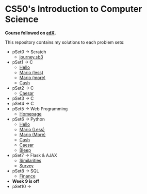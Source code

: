 # CS50's Introduction to Computer Science

**Course followed on [edX](https://www.edx.org/course/cs50s-introduction-to-computer-science).**

This repository contains my solutions to each problem sets:

- pSet0 → Scratch
    - [journey.sb3](./pSet0/journey.sb3)
- pSet1 → C 
    - [Hello](./pSet1/hello/)
    - [Mario (less)](./pSet1/mario/less/)
    - [Mario (more)](./pSet1/mario/more/)
    - [Cash](./pSet1/cash/)
- pSet2 → C
    - [Caesar](./pSet2/caesar.c)
- pSet3 → C
- pSet4 → C
- pSet5 → Web Programming
    - [Homepage](./pSet5/homepage/)
- pSet6 → Python
    - [Hello](./pSet6/hello/)
    - [Mario (Less)](./pSet6/mario/less/)
    - [Mario (More)](./pSet6/mario/more/)
    - [Cash](./pSet6/cash/)
    - [Caesar](./pSet6/caesar/)
    - [Bleep](./pSet6/bleep/)
- pSet7 → Flask & AJAX
    - [Similarities](./pSet7/similarities/)
    - [Survey](./pSet7/survey/)
- pSet8 → SQL
    - [Finance](./pSet8/finance/)
- **Week 9 is off**
- pSet10 → 